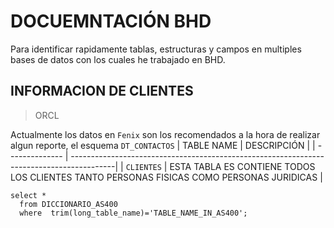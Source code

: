 # DOCUEMNTACIÓN BHD 
Para identificar rapidamente tablas, estructuras y campos en multiples bases de datos con los cuales he trabajado en BHD.
## INFORMACION DE CLIENTES
> ORCL

Actualmente los datos en `Fenix` son los recomendados a la hora de realizar algun reporte, el esquema `DT_CONTACTOS`
| TABLE NAME     | DESCRIPCIÓN                                                                              |
| -------------- | -----------------------------------------------------------------------------------------|
| `CLIENTES`     | ESTA TABLA ES CONTIENE TODOS LOS CLIENTES TANTO PERSONAS FISICAS COMO PERSONAS JURIDICAS |
```
select * 
  from DICCIONARIO_AS400
  where  trim(long_table_name)='TABLE_NAME_IN_AS400';
```



